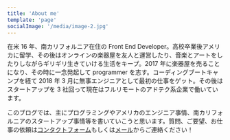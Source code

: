 ```yaml
---
title: 'About me'
template: 'page'
socialImage: '/media/image-2.jpg'
---
```


在米 16 年、南カリフォルニア在住の Front End Developer。高校卒業後アメリカに留学、その後はオンラインの楽器屋を友人と運営したり、音楽とアートをしたりしながらギリギリ生きていける生活をキープ。2017 年に楽器屋を売ることになり、その時に一念発起して programmer を志す。コーディングブートキャンプを経て 2018 年 3 月に無事エンジニアとして最初の仕事をゲット。その後はスタートアップを 3 社回って現在はフルリモートのアドテク系企業で働いています。

このブログでは、主にプログラミングやアメリカのエンジニア事情、南カリフォルニアのスタートアップ事情等を書いていこうと思います。質問、ご要望、お仕事の依頼は[コンタクトフォーム](/pages/contacts)もしくは[メール](mailto:contact@hoshki.me)からご連絡ください！
